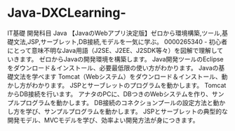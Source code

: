 # Java-DXCLearning-
IT基礎
開発科目
Java
【JavaのWebアプリ決定版】ゼロから環境構築,ツール,基礎文法,JSP,サーブレット,DB接続,モデルを一気に学ぶ。
0000265340 - 初心者にとって意味不明なJava用語（J2SE、J2EE、J2SDK等々）を図解で理解していきます。
ゼロからJavaの開発環境を構築します。
Java開発ツールのEclipseをダウンロード＆インストール、必要最低限の使い方がわかります。
Javaの基礎文法を学べます
Tomcat（Webシステム）をダウンロード＆インストール、動かし方がわかります。
JSPとサーブレットのプログラムを動かします。
TomcatからDB接続を行います。
アナタのPCに、DBつきのWebシステムを作り、サンプルプログラムを動かします。
DB接続のコネクションプールの設定方法と動かし方を学び、サンプルプログラムを動かします。
JSPとサーブレットの典型的な開発モデル、MVCモデルを学び、効率よい開発方法が身につきます。
